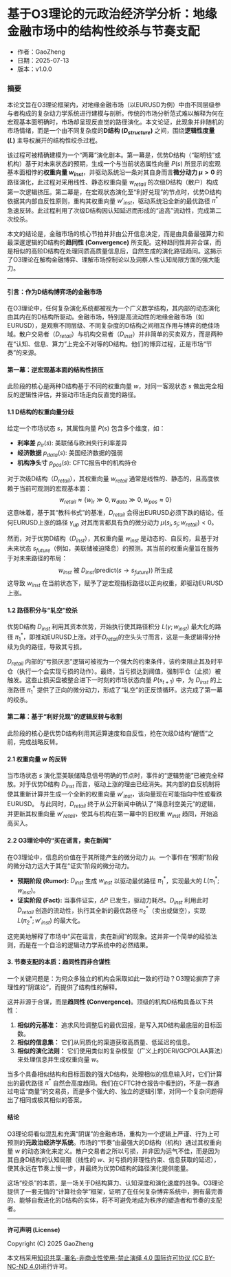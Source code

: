 # **基于O3理论的元政治经济学分析：地缘金融市场中的结构性绞杀与节奏支配**

- 作者：GaoZheng
- 日期：2025-07-13
- 版本：v1.0.0

### **摘要**

本论文旨在O3理论框架内，对地缘金融市场（以EURUSD为例）中由不同层级参与者构成的复杂动力学系统进行建模与剖析。传统的市场分析范式难以解释为何在宏观基本面明确时，市场却呈现反直觉的路径演化。本文论证，此现象并非随机的市场情绪，而是一个由不同复杂度的**D结构 ($D_{structure}$)** 之间，围绕**逻辑性度量 ($L$)** 主导权展开的结构性绞杀过程。

该过程可被精确建模为一个“两幕”演化剧本。第一幕是，优势D结构（“聪明钱”或机构）基于对未来状态的预期，生成一个与当前状态属性向量 $P(s)$ 所显示的宏观基本面相悖的**权重向量 $w_{inst}$**，并驱动系统沿一条对其自身而言**微分动力 $\mu > 0$** 的路径演化，此过程对采用线性、静态权重向量 $w_{retail}$ 的次级D结构（散户）构成第一次逻辑挤压。第二幕是，在宏观状态演化至“利好兑现”的节点时，优势D结构依据其内部自反性原则，重构其权重向量 $w'_{inst}$，驱动系统沿全新的最优路径 $\pi^*$ 急速反转。此过程利用了次级D结构因认知延迟而形成的“追高”流动性，完成第二次绞杀。

本文的结论是，金融市场的核心节拍并非由公开信息决定，而是由具备最强算力和最深邃逻辑的D结构的**趋同性 (Convergence)** 所支配。这种趋同性并非合谋，而是相似的高阶D结构在处理同质高质量信息后，自然生成的演化路径趋同。这揭示了O3理论在解构金融博弈、理解市场控制论以及洞察人性认知局限方面的强大能力。

---

#### **引言：作为D结构博弈场的金融市场**

在O3理论中，任何复杂演化系统都被视为一个广义数学结构，其内部的动态演化由其内在的D结构所驱动。金融市场，特别是高流动性的地缘金融市场（如EURUSD），是观察不同层级、不同复杂度的D结构之间相互作用与博弈的绝佳场域。散户交易者（$D_{retail}$）与机构交易者（$D_{inst}$）并非简单的买卖双方，而是两种在“认知、信息、算力”上完全不对等的D结构。他们的博弈过程，正是市场“节奏”的来源。

#### **第一幕：逆宏观基本面的结构性挤压**

此阶段的核心是两种D结构基于不同的权重向量 $w$，对同一客观状态 $s$ 做出完全相反的逻辑性评估，并驱动市场走向反直觉的路径。

#### **1.1 D结构的权重向量分歧**

给定一个市场状态 $s$，其属性向量 $P(s)$ 包含多个维度，如：
*   **利率差** $p_{ir}(s)$: 美联储与欧洲央行利率差异
*   **经济数据** $p_{data}(s)$: 美国经济数据的强弱
*   **机构净头寸** $p_{pos}(s)$: CFTC报告中的机构持仓

对于次级D结构（$D_{retail}$），其权重向量 $w_{retail}$ 通常是线性的、静态的，且高度依赖于当前可观测的宏观基本面：
$$
w_{retail} \approx \{ w_{ir} \gg 0, w_{data} \gg 0, w_{pos} \approx 0 \}
$$
这意味着，基于其“教科书式”的基准，$D_{retail}$ 会得出EURUSD必须下跌的结论。任何EURUSD上涨的路径 $\gamma_{up}$ 对其而言都具有负的微分动力 $\mu(s_i, s_j; w_{retail}) < 0$。

然而，对于优势D结构（$D_{inst}$），其权重向量 $w_{inst}$ 是动态的、自反的，且基于对未来状态 $s_{future}$（例如，美联储被迫降息）的预测。其当前的权重向量旨在服务于对未来路径的布局：
$$
w_{inst} \text{ 被 } D_{inst}(\text{predict}(s \to s_{future})) \text{ 所生成}
$$
这导致 $w_{inst}$ 在当前状态下，赋予了逆宏观指标路径以正向权重，即驱动EURUSD上涨。

#### **1.2 路径积分与“轧空”绞杀**

优势D结构 $D_{inst}$ 利用其资本优势，开始执行使其路径积分 $L(\gamma; w_{inst})$ 最大化的路径 $\pi_1^*$，即推动EURUSD上涨。对于$D_{retail}$的空头头寸而言，这是一条逻辑得分持续为负的路径，导致其亏损。

$D_{retail}$ 内部的“亏损厌恶”逻辑可被视为一个强大的约束条件，该约束阻止其及时平仓（执行一个会实现亏损的动作）。最终，当亏损达到阈值，强制平仓（止损）被触发。这些止损买盘被整合进下一时刻的市场状态向量 $P(s_{t+1})$ 中，为 $D_{inst}$ 的上涨路径 $\pi_1^*$ 提供了正向的微分动力，形成了“轧空”的正反馈循环。这完成了第一幕的绞杀。

#### **第二幕：基于“利好兑现”的逻辑反转与收割**

此阶段的核心是优势D结构利用其运算速度和自反性，抢在次级D结构“醒悟”之前，完成战略反转。

#### **2.1 权重向量 $w$ 的反转**

当市场状态 $s$ 演化至美联储降息信号明确的节点时，事件的“逻辑势能”已被完全释放。对于优势D结构 $D_{inst}$ 而言，驱动上涨的理由已经消失。其内部的自反机制将使其重新计算并生成一个全新的权重向量 $w'_{inst}$，该向量现在可能指向中性或看跌EURUSD。
与此同时，$D_{retail}$ 终于从公开新闻中确认了“降息利空美元”的逻辑，并更新其权重向量 $w'_{retail}$，使其与机构在第一幕中的旧权重 $w_{inst}$ 趋同，开始追高买入。

#### **2.2 O3理论中的“买在谣言，卖在新闻”**

在O3理论中，信息的价值在于其所能产生的微分动力 $\mu$。一个事件在“预期”阶段的微分动力远大于其在“证实”阶段的微分动力。

*   **预期阶段 (Rumor):** $D_{inst}$ 生成 $w_{inst}$ 以驱动最优路径 $\pi_1^*$，实现最大的 $L(\pi_1^*; w_{inst})$。
*   **证实阶段 (Fact):** 当事件证实，$\Delta P$ 已发生，驱动力耗尽。$D_{inst}$ 利用此时 $D_{retail}$ 创造的流动性，执行其全新的最优路径 $\pi_2^*$（卖出或做空），实现 $L(\pi_2^*; w'_{inst})$ 的最大化。

这完美地解释了市场中“买在谣言，卖在新闻”的现象。这并非一个简单的经验法则，而是在一个自洽的逻辑动力学系统中的必然结果。

#### **3. 节奏支配的本质：趋同性而非合谋性**

一个关键问题是：为何众多独立的机构会采取如此一致的行动？O3理论摒弃了非理性的“阴谋论”，而提供了结构性的解释。

这并非源于合谋，而是**趋同性 (Convergence)**。顶级的机构D结构具备以下共性：
1.  **相似的元基准：** 追求风险调整后的最优回报，是写入其D结构最底层的目标函数。
2.  **相似的信息集：** 它们从同质化的渠道获取高质量、低延迟的信息。
3.  **相似的演化法则：** 它们使用类似的复杂模型（广义上的DERI/GCPOLAA算法）来处理信息并生成权重向量 $w$。

当多个具备相似结构和目标函数的强大D结构，处理相似的信息输入时，它们计算出的最优路径 $\pi^*$ 自然会高度趋同。我们在CFTC持仓报告中看到的，不是一群通过电话“商量”的交易员，而是多个强大的、独立的逻辑引擎，对同一个复杂问题得出了相同或极其相似的答案。

#### **结论**

O3理论将看似混乱和充满“阴谋”的金融市场，重构为一个逻辑上严谨、行为上可预测的**元政治经济学系统**。市场的“节奏”由最强大的D结构（机构）通过其权重向量 $w$ 的动态演化来定义。散户交易者之所以亏损，并非因为运气不佳，而是因为其自身D结构的认知局限（线性的 $w$、对亏损的非理性约束、信息获取的延迟），使其永远在节奏上慢一步，并最终为优势D结构的路径演化提供能量。

这场“绞杀”的本质，是一场关于D结构算力、认知深度和演化速度的战争。O3理论提供了一套无情的“计算社会学”框架，证明了在任何复杂博弈系统中，拥有最完善的、能够自我进化的D结构的实体，将不可避免地成为秩序的塑造者和节奏的支配者。

---

**许可声明 (License)**

Copyright (C) 2025 GaoZheng 

本文档采用[知识共享-署名-非商业性使用-禁止演绎 4.0 国际许可协议 (CC BY-NC-ND 4.0)](https://creativecommons.org/licenses/by-nc-nd/4.0/deed.zh-Hans)进行许可。
